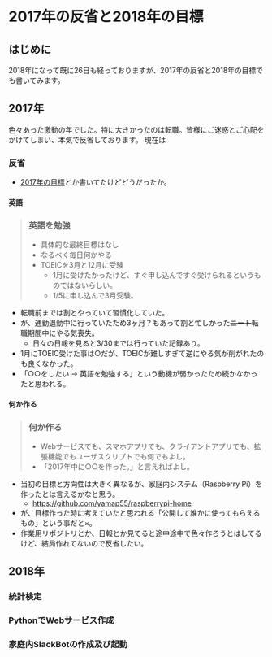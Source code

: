 # 2017年の反省と2018年の目標
## はじめに
2018年になって既に26日も経っておりますが、2017年の反省と2018年の目標でも書いてみます。

## 2017年
色々あった激動の年でした。特に大きかったのは転職。皆様にご迷惑とご心配をかけてしまい、本気で反省しております。
現在は

### 反省
- [2017年の目標](http://yamap55.hatenablog.com/entry/2017/01/03/234809)とか書いてたけどどうだったか。

#### 英語
> ### 英語を勉強
> - 具体的な最終目標はなし
> - なるべく毎日何かやる
> - TOEICを3月と12月に受験
>   - 1月に受けたかったけど、すぐ申し込んですぐ受けられるというものではないらしい。
>   - 1/5に申し込んで3月受験。

- 転職前までは割とやっていて習慣化していた。
- が、通勤退勤中に行っていたため3ヶ月？もあって割と忙しかった~~ニート~~転職期間中にやる気喪失。
  - 日々の日報を見ると3/30までは行っていた記録あり。
- 1月にTOEIC受けた事は○だが、TOEICが難しすぎて逆にやる気が削がれたのも良くなかった。
- 「○○をしたい → 英語を勉強する」という動機が弱かったため続かなかったと思われる。

#### 何か作る
> ### 何か作る
> - Webサービスでも、スマホアプリでも、クライアントアプリでも、拡張機能でもユーザスクリプトでも何でもよし。
> - 「2017年中に○○を作った。」と言えればよし。

- 当初の目標と方向性は大きく異なるが、家庭内システム（Raspberry Pi）を作ったとは言えるかなと思う。
  - https://github.com/yamap55/raspberrypi-home
- が、目標作った時に考えていたと思われる「公開して誰かに使ってもらえるもの」という事だと×。
- 作業用リポジトリとか、日報とか見てると途中途中で色々作ろうとはしてるけど、結局作れてないので反省したい。


## 2018年
### 統計検定
### PythonでWebサービス作成
### 家庭内SlackBotの作成及び起動
